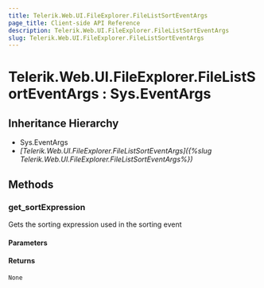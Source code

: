 ```yaml
---
title: Telerik.Web.UI.FileExplorer.FileListSortEventArgs
page_title: Client-side API Reference
description: Telerik.Web.UI.FileExplorer.FileListSortEventArgs
slug: Telerik.Web.UI.FileExplorer.FileListSortEventArgs
---
```


# Telerik.Web.UI.FileExplorer.FileListSortEventArgs : Sys.EventArgs 

## Inheritance Hierarchy

* Sys.EventArgs
* *[Telerik.Web.UI.FileExplorer.FileListSortEventArgs]({%slug Telerik.Web.UI.FileExplorer.FileListSortEventArgs%})*

## Methods

###  get_sortExpression

Gets the sorting expression used in the sorting event

#### Parameters

#### Returns

`None` 


